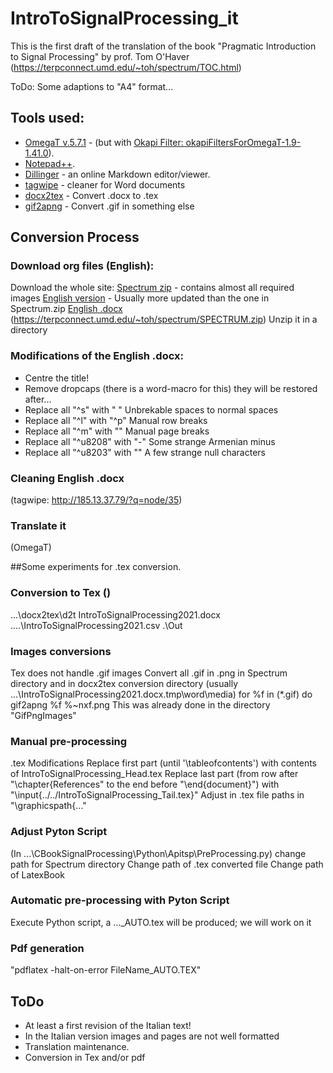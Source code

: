 # IntroToSignalProcessing_it

This is the first draft of the translation of the book "Pragmatic Introduction to Signal Processing" by prof. Tom O'Haver
(https://terpconnect.umd.edu/~toh/spectrum/TOC.html)

ToDo: Some adaptions to "A4" format...

## Tools used:
* [OmegaT  v.5.7.1](https://omegat.org) - (but with [Okapi Filter: okapiFiltersForOmegaT-1.9-1.41.0](https://okapiframework.org/wiki/index.php/Okapi_Filters_Plugin_for_OmegaT)).
* [Notepad++](https://notepad-plus-plus.org).
* [Dillinger](https://dillinger.io) - an online Markdown editor/viewer.
* [tagwipe](http://185.13.37.79/?q=node/35) - cleaner for Word documents
* [docx2tex](https://github.com/transpect/docx2tex/releases) - Convert .docx to .tex
* [gif2apng](http://gif2apng.sourceforge.net/) - Convert .gif in something else

## Conversion Process

### Download org files (English):
Download the whole site: [Spectrum zip](https://terpconnect.umd.edu/~toh/spectrum/SPECTRUM.zip) - contains almost all required images
[English version](https://terpconnect.umd.edu/~toh/spectrum/IntroToSignalProcessing2021.docx) - Usually more updated than the one in Spectrum.zip
    [English .docx](https://terpconnect.umd.edu/~toh/spectrum/IntroToSignalProcessing2021.docx)
    (https://terpconnect.umd.edu/~toh/spectrum/SPECTRUM.zip)
    Unzip it in a directory
    
### Modifications of the English .docx:
* Centre the title!
* Remove dropcaps (there is a word-macro for this) they will be restored after...
* Replace all "^s" with " "		Unbrekable spaces to normal spaces
* Replace all "^l" with "^p"			Manual row breaks
* Replace all "^m" with ""			Manual page breaks
* Replace all "^u8208" with "-"      Some strange Armenian minus
* Replace all "^u8203" with ""       A few strange null characters

### Cleaning English .docx
(tagwipe:	http://185.13.37.79/?q=node/35)

### Translate it
(OmegaT)

##Some experiments for .tex conversion.

### Conversion to Tex ()
...\docx2tex\d2t IntroToSignalProcessing2021.docx ..\..\IntroToSignalProcessing2021.csv .\Out

### Images conversions
Tex does not handle .gif images
Convert all .gif in .png in Spectrum directory and in docx2tex conversion directory (usually ...\IntroToSignalProcessing2021.docx.tmp\word\media)
for %f in (*.gif) do gif2apng %f %~nxf.png
This was already done in the directory "GifPngImages"

### Manual pre-processing
.tex Modifications
Replace first part (until '\tableofcontents') with contents of IntroToSignalProcessing_Head.tex
Replace last part (from row after "\chapter{References" to the end before "\end{document}") with "\input{../../IntroToSignalProcessing_Tail.tex}"
Adjust in .tex file paths in "\graphicspath{..."

### Adjust Pyton Script
(In ...\CBookSignalProcessing\Python\Apitsp\PreProcessing.py)
change path for Spectrum directory
Change path of .tex converted file
Change path of LatexBook

### Automatic pre-processing with Pyton Script
Execute Python script, a ..._AUTO.tex will be produced; we will work on it

### Pdf generation
"pdflatex -halt-on-error FileName_AUTO.TEX"

## ToDo
* At least a first revision of the Italian text!
* In the Italian version images and pages are not well formatted
* Translation maintenance.
* Conversion in Tex and/or pdf
